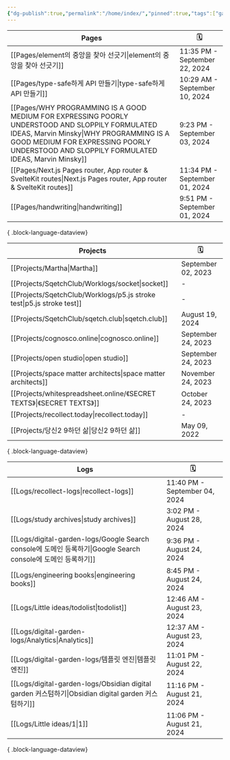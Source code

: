 ```yaml
---
{"dg-publish":true,"permalink":"/home/index/","pinned":true,"tags":["gardenEntry"],"updated":"2024-09-04T22:53:00"}
---
```






| Pages                                                                                                                                                                                                                                       | 🗓️                           |
| ------------------------------------------------------------------------------------------------------------------------------------------------------------------------------------------------------------------------------------------- | ----------------------------- |
| [[Pages/element의 중앙을 찾아 선긋기\|element의 중앙을 찾아 선긋기]]                                                                                                                                                                                       | 11:35 PM - September 22, 2024 |
| [[Pages/type-safe하게 API 만들기\|type-safe하게 API 만들기]]                                                                                                                                                                                       | 10:29 AM - September 10, 2024 |
| [[Pages/WHY PROGRAMMING IS A GOOD MEDIUM FOR EXPRESSING POORLY UNDERSTOOD AND SLOPPILY FORMULATED IDEAS, Marvin Minsky\|WHY PROGRAMMING IS A GOOD MEDIUM FOR EXPRESSING POORLY UNDERSTOOD AND SLOPPILY FORMULATED IDEAS, Marvin Minsky]] | 9:23 PM - September 03, 2024  |
| [[Pages/Next.js Pages router, App router & SvelteKit routes\|Next.js Pages router, App router & SvelteKit routes]]                                                                                                                       | 11:34 PM - September 01, 2024 |
| [[Pages/handwriting\|handwriting]]                                                                                                                                                                                                       | 9:51 PM - September 01, 2024  |

{ .block-language-dataview}



| Projects                                                                 | 🗓️                |
| ------------------------------------------------------------------------ | ------------------ |
| [[Projects/Martha\|Martha]]                                           | September 02, 2023 |
| [[Projects/SqetchClub/Worklogs/socket\|socket]]                       | \-                 |
| [[Projects/SqetchClub/Worklogs/p5.js stroke test\|p5.js stroke test]] | \-                 |
| [[Projects/SqetchClub/sqetch.club\|sqetch.club]]                      | August 19, 2024    |
| [[Projects/cognosco.online\|cognosco.online]]                         | September 24, 2023 |
| [[Projects/open studio\|open studio]]                                 | September 24, 2023 |
| [[Projects/space matter architects\|space matter architects]]         | November 24, 2023  |
| [[Projects/whitespreadsheet.online/《SECRET TEXTS》\|《SECRET TEXTS》]]   | October 24, 2023   |
| [[Projects/recollect.today\|recollect.today]]                         | \-                 |
| [[Projects/당신2 9하던 삶\|당신2 9하던 삶]]                                     | May 09, 2022       |

{ .block-language-dataview}



| Logs                                                                                             | 🗓️                           |
| ------------------------------------------------------------------------------------------------ | ----------------------------- |
| [[Logs/recollect-logs\|recollect-logs]]                                                       | 11:40 PM - September 04, 2024 |
| [[Logs/study archives\|study archives]]                                                       | 3:02 PM - August 28, 2024     |
| [[Logs/digital-garden-logs/Google Search console에 도메인 등록하기\|Google Search console에 도메인 등록하기]] | 9:36 PM - August 24, 2024     |
| [[Logs/engineering books\|engineering books]]                                                 | 8:45 PM - August 24, 2024     |
| [[Logs/Little ideas/todolist\|todolist]]                                                      | 12:46 AM - August 23, 2024    |
| [[Logs/digital-garden-logs/Analytics\|Analytics]]                                             | 12:37 AM - August 23, 2024    |
| [[Logs/digital-garden-logs/템플릿 엔진\|템플릿 엔진]]                                                   | 11:01 PM - August 22, 2024    |
| [[Logs/digital-garden-logs/Obsidian digital garden 커스텀하기\|Obsidian digital garden 커스텀하기]]     | 11:16 PM - August 21, 2024    |
| [[Logs/Little ideas/1\|1]]                                                                    | 11:06 PM - August 21, 2024    |

{ .block-language-dataview}
